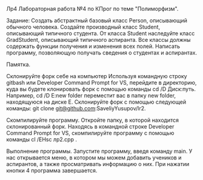 Лр4 Лабораторная работа №4 по КПрог по теме "Полиморфизм".

Задание: Создать абстрактный базовый класс Person, описывающий обычного человека. Создайте производный класс Student, описывающий типичного студента. От класса Student наследуйте класс GradStudent, описывающий типичного аспиранта. Все классы должны содержать функции получения и изменения всех полей. Написать программу, позволяющую получать сведения о студентах и аспирантах.

Памятка.

Склонируйте форк себе на компьютер Используя командную строку gitbash или Developer Command Prompt for VS, перейдите в директорию, куда вы будете клонировать форк с помощью команды cd /D Диск:путь. Например, cd /D E:new folder переместит вас в папку new folder, находящуюся на диске E. Склонируйте форк с помощью следующей команды: git clone git@github.com:SaveliyYusupov/lr2.

Скомпилируйте программу. Откройте папку, в которой находится склонированный форк. Находясь в командной строке Developer Command Prompt for VS, скомпилируйте программу с помощью команды cl /EHsc лр2.cpp .

Выполнение программы. Запустите программу, введя команду main.
У нас открывается меню, в котором мы можем добавить учеников и аспирантов, а также просматривать информацию о них.
При нажатии кнопки 4 программа завершается.
